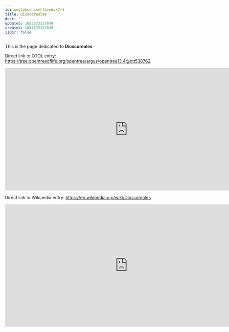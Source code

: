 ```yaml
---
id: wwg4pkschcsekfbzedvk7r1
title: Dioscoreales
desc: ''
updated: 1655572327849
created: 1655572327849
isDir: false
---
```

This is the page dedicated to **Dioscoreales**


Direct link to OTOL entry: https://tree.opentreeoflife.org/opentree/argus/opentree13.4@ott538762



<html>
    <body>
    <iframe src="https://tree.opentreeoflife.org/opentree/argus/opentree13.4@ott538762"
    width="800" height="400" frameborder="0" allowfullscreen> </iframe>
    </body>
</html>
    


Direct link to Wikipedia entry: https://en.wikipedia.org/wiki/Dioscoreales



<html>
    <body>
    <iframe src="https://en.wikipedia.org/wiki/Dioscoreales"
    width="800" height="400" frameborder="0" allowfullscreen> </iframe>
    </body>
</html>
    
